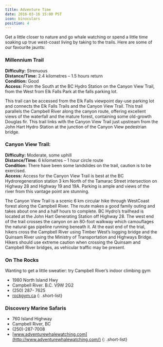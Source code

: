 ```yaml
---
title: Adventure Time
date: 2016-03-16 15:00 PST
icon: binoculars
position: 4
---
```


Get a little closer to nature and go whale watching or spend a little time
soaking up true west-coast living by taking to the trails.
Here are some of our favourite jaunts:

### Millennium Trail

**Difficulty:** Strenuous<br>
**Distance/Time:** 2.4 kilometres – 1.5 hours return<br>
**Condition:** Good<br>
**Access:** From the South at the BC Hydro Station on the Canyon View Trail, from the West from Elk Falls Park at the falls parking lot.

This trail can be accessed from the Elk Falls viewpoint day-use parking lot and connects the Elk Falls Trails and the Canyon View Trail. This trail parallels the Campbell River along the canyon route, offering excellent views of the waterfall and the mature forest, containing some old-growth Douglas fir. This trail links with the Canyon View Trail just upstream from the John Hart Hydro Station at the junction of the Canyon View pedestrian bridge.

### Canyon View Trail:

**Difficulty:** Moderate, some uphill<br>
**Distance/Time:** 6 kilometres – 1 hour circle route<br>
**Condition:** There have been some landslides on the trail, caution is to be exercised.<br>
**Access:** Access for the Canyon View Trail is best at the BC Hydroregeneration station 3 km North of the Tamarac Street intersection on Highway 28 and Highway 19 and 19A.  Parking is ample and views of the river from this vantage point are stunning.

The Canyon View Trail is a scenic 6 km circular hike through WestCoast forest along the Campbell River. The route makes a good family outing and takes about one and a half hours to complete. BC Hydro’s trailhead is located at the John Hart Generating Station off Highway 28. The west end of the trail crosses the canyon on an 80-foot walkway which camouflages the natural gas pipeline running beneath it. At the east end of the trial, hikers cross the Campbell River using Timber West’s logging bridge and the Quinsam River using the Ministry of Transportation and Highways Bridge. Hikers should use extreme caution when crossing the Quinsam and Campbell River bridges, as vehicular traffic may be present.

### On The Rocks

Wanting to get a little sweatier: try Campbell River’s indoor climbing gym

* 1980 North Island Hwy
* Campbell River. B.C. V9W 2G2
* (250) 287- 7625
* [rockgym.ca](http://rockgym.ca/)
{: .short-list}

### Discovery Marine Safaris

* 760 Island Highway
* Campbell River, BC
* (250)-287-7008
* [www.adventurewhalewatching.com](http://www.adventurewhalewatching.com/)
{: .short-list}
